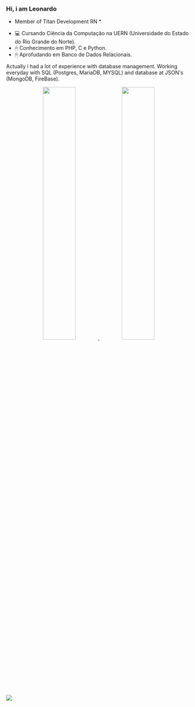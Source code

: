 ### Hi, i am Leonardo

* Member of Titan Development RN *
- 💻 Cursando Ciência da Computação na UERN (Universidade do Estado do Rio Grande do Norte).
- 🖱 Conhecimento em PHP, C e Python.
- 🖱 Aprofudando em Banco de Dados Relacionais.


Actually i had a lot of experience with database management. Working everyday with SQL (Postgres, MariaDB, MYSQL) and database at JSON's (MongoDB, FireBase).


<div align="center">
  <a href="https://github.com/leoctescossia">
  <img width="42%" src="https://github-readme-stats.vercel.app/api?username=leoctescossia&show_icons=true&theme=dark&include_all_comits=true&count_private=true"/>
  <img width="42%" src="https://github-readme-stats.vercel.app/api/top-langs/?username=leoctescossia&layout=compact&langs_count=16&theme=dark"/>
</div>

<div><br>
   <a href="https://www.linkedin.com/in/leonardo-esc%C3%B3ssia-a6456a271/" target="_blank"><img src="https://img.shields.io/badge/-LinkedIn-%230077B5?style=for-the-badge&logo=linkedin&logoColor=white" target="_blank"></a> 
   
</div>
  
